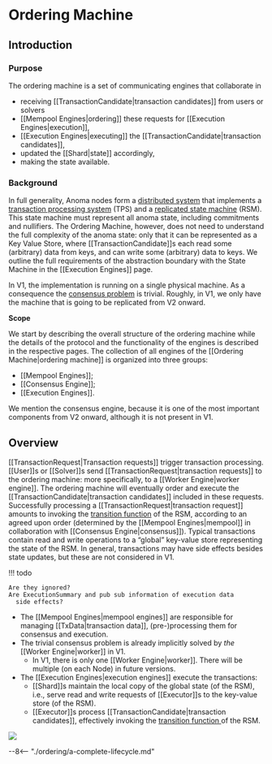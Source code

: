 # Ordering Machine


## Introduction


### Purpose


The ordering machine is a set of communicating engines that collaborate in
- receiving [[TransactionCandidate|transaction candidates]] from
  users or solvers
- [[Mempool Engines|ordering]] these requests for
  [[Execution Engines|execution]],
- [[Execution Engines|executing]] the
  [[TransactionCandidate|transaction candidates]],
- updated the [[Shard|state]] accordingly,
- making the state available.


### Background

<!-- we might just "require" no internal links in the background section -->
In full generality,
Anoma nodes form a [distributed system](
https://en.wikipedia.org/wiki/Distributed_computing)<!--
—consisting of a communicating set of ordering engines—
--> that implements a [transaction processing system](
    https://en.wikipedia.org/wiki/Transaction_processing_system) (TPS) and
a [replicated state machine](
    https://en.wikipedia.org/wiki/State_machine_replication) (RSM).
This state machine must represent all anoma state, including commitments and nullifiers.
The Ordering Machine, however, does not need to understand the full complexity of the anoma state: only that it can be represented as a Key Value Store, where [[TransactionCandidate]]s each read some (arbitrary) data from keys, and can write some (arbitrary) data to keys.
We outline the full requirements of the abstraction boundary with the State Machine in the [[Execution Engines]] page.

In V1,
the implementation is running on a single physical machine.
As a consequence the [consensus problem](
    https://en.wikipedia.org/wiki/Consensus_(computer_science)) is trivial.
Roughly,
in V1, we only have the machine that is going to be replicated from V2 onward.

**Scope**

We start by describing the overall structure of
the ordering machine while
the details of the protocol and the functionality of
the engines is described in the respective pages.
The collection of all engines of the [[Ordering Machine|ordering machine]] is
organized into three groups:

- [[Mempool Engines]];
- [[Consensus Engine]];
- [[Execution Engines]].

We mention the consensus engine,
because it is one of the most important components from V2 onward,
although it is not present in V1.

## Overview

[[TransactionRequest|Transaction requests]] trigger transaction processing.
[[User]]s or [[Solver]]s send [[TransactionRequest|transaction requests]]
to the ordering machine: more specifically,
to a [[Worker Engine|worker engine]].
The ordering machine will eventually order and execute
the [[TransactionCandidate|transaction candidates]] included in these requests.
Successfully processing a [[TransactionRequest|transaction request]] amounts to
invoking the [transition function](
https://en.wikipedia.org/wiki/State_machine_replication#State_machine)
of the RSM,
according to an agreed upon order
(determined by the [[Mempool Engines|mempool]]
in collaboration with [[Consensus Engine|consensus]]).
Typical transactions contain read and write operations to
a “global” key-value store representing the state of the RSM.
In general, transactions may have side effects besides state updates,
but these are not considered in V1.

!!! todo

    Are they ignored?
    Are ExecutionSummary and pub sub information of execution data
      side effects?

- The [[Mempool Engines|mempool engines]] are responsible for
  managing [[TxData|transaction data]],
  (pre-)processing them for consensus and execution.
- The trivial consensus problem is already implicitly solved
  by _the_ [[Worker Engine|worker]] in V1.
  - In V1, there is only one [[Worker Engine|worker]].
    There will be multiple (on each Node) in future versions.
- The [[Execution Engines|execution engines]] execute
  the transactions:
  - [[Shard]]s maintain the local copy of the global state (of the RSM),
    i.e., serve read and write requests of [[Executor]]s
    to the key-value store (of the RSM).
  - [[Executor]]s process [[TransactionCandidate|transaction candidates]], effectively
     invoking the [transition function
      ](https://en.wikipedia.org/wiki/State_machine_replication#State_machine)
      of the RSM.

![](ordering-v1.svg)


--8<-- "./ordering/a-complete-lifecycle.md"


[^1 time stamp]: In fact it is the latter time stamp that is most relevant;
    the former is merely an indicator about performance of the worker.

[^1]: This response may be delayed until the TxFingerprint is assigned.
    In V2,
    the "shuffling" of transactions may be pseudo-random
    so that we can quickly pass on transaction data to mirror workers.
